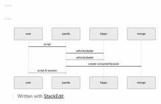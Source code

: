 ```yaml
---


---
```


<div class="mermaid"><svg xmlns="http://www.w3.org/2000/svg" id="mermaid-svg-IFfEXOP8MXKNsC2O" height="100%" width="100%" style="max-width:850px;" viewBox="-50 -10 850 336"><g></g><g><line id="actor394" x1="75" y1="5" x2="75" y2="325" class="actor-line" stroke-width="0.5px" stroke="#999"></line><rect x="0" y="0" fill="#eaeaea" stroke="#666" width="150" height="65" rx="3" ry="3" class="actor"></rect><text x="75" y="32.5" dominant-baseline="central" alignment-baseline="central" class="actor" style="text-anchor: middle;"><tspan x="75" dy="0">user</tspan></text></g><g><line id="actor395" x1="275" y1="5" x2="275" y2="325" class="actor-line" stroke-width="0.5px" stroke="#999"></line><rect x="200" y="0" fill="#eaeaea" stroke="#666" width="150" height="65" rx="3" ry="3" class="actor"></rect><text x="275" y="32.5" dominant-baseline="central" alignment-baseline="central" class="actor" style="text-anchor: middle;"><tspan x="275" dy="0">panda</tspan></text></g><g><line id="actor396" x1="475" y1="5" x2="475" y2="325" class="actor-line" stroke-width="0.5px" stroke="#999"></line><rect x="400" y="0" fill="#eaeaea" stroke="#666" width="150" height="65" rx="3" ry="3" class="actor"></rect><text x="475" y="32.5" dominant-baseline="central" alignment-baseline="central" class="actor" style="text-anchor: middle;"><tspan x="475" dy="0">hippo</tspan></text></g><g><line id="actor397" x1="675" y1="5" x2="675" y2="325" class="actor-line" stroke-width="0.5px" stroke="#999"></line><rect x="600" y="0" fill="#eaeaea" stroke="#666" width="150" height="65" rx="3" ry="3" class="actor"></rect><text x="675" y="32.5" dominant-baseline="central" alignment-baseline="central" class="actor" style="text-anchor: middle;"><tspan x="675" dy="0">mongo</tspan></text></g><defs><marker id="arrowhead" refX="5" refY="2" markerWidth="6" markerHeight="4" orient="auto"><path d="M 0,0 V 4 L6,2 Z"></path></marker></defs><defs><marker id="crosshead" markerWidth="15" markerHeight="8" orient="auto" refX="16" refY="4"><path fill="black" stroke="#000000" stroke-width="1px" d="M 9,2 V 6 L16,4 Z" style="stroke-dasharray: 0, 0;"></path><path fill="none" stroke="#000000" stroke-width="1px" d="M 0,1 L 6,7 M 6,1 L 0,7" style="stroke-dasharray: 0, 0;"></path></marker></defs><g><text x="175" y="93" class="messageText" style="text-anchor: middle;">script</text><line x1="75" y1="100" x2="275" y2="100" class="messageLine0" stroke-width="2" stroke="black" style="fill: none;"></line></g><g><text x="375" y="128" class="messageText" style="text-anchor: middle;">vehicle/dealer</text><line x1="275" y1="135" x2="475" y2="135" class="messageLine0" stroke-width="2" stroke="black" style="fill: none;"></line></g><g><text x="375" y="163" class="messageText" style="text-anchor: middle;">vehicle/dealer</text><line x1="475" y1="170" x2="275" y2="170" class="messageLine1" stroke-width="2" stroke="black" style="stroke-dasharray: 3, 3; fill: none;"></line></g><g><text x="475" y="198" class="messageText" style="text-anchor: middle;">create consumerSession</text><line x1="275" y1="205" x2="675" y2="205" class="messageLine0" stroke-width="2" stroke="black" style="fill: none;"></line></g><g><text x="175" y="233" class="messageText" style="text-anchor: middle;">script &amp; session</text><line x1="275" y1="240" x2="75" y2="240" class="messageLine1" stroke-width="2" stroke="black" style="stroke-dasharray: 3, 3; fill: none;"></line></g><g><rect x="0" y="260" fill="#eaeaea" stroke="#666" width="150" height="65" rx="3" ry="3" class="actor"></rect><text x="75" y="292.5" dominant-baseline="central" alignment-baseline="central" class="actor" style="text-anchor: middle;"><tspan x="75" dy="0">user</tspan></text></g><g><rect x="200" y="260" fill="#eaeaea" stroke="#666" width="150" height="65" rx="3" ry="3" class="actor"></rect><text x="275" y="292.5" dominant-baseline="central" alignment-baseline="central" class="actor" style="text-anchor: middle;"><tspan x="275" dy="0">panda</tspan></text></g><g><rect x="400" y="260" fill="#eaeaea" stroke="#666" width="150" height="65" rx="3" ry="3" class="actor"></rect><text x="475" y="292.5" dominant-baseline="central" alignment-baseline="central" class="actor" style="text-anchor: middle;"><tspan x="475" dy="0">hippo</tspan></text></g><g><rect x="600" y="260" fill="#eaeaea" stroke="#666" width="150" height="65" rx="3" ry="3" class="actor"></rect><text x="675" y="292.5" dominant-baseline="central" alignment-baseline="central" class="actor" style="text-anchor: middle;"><tspan x="675" dy="0">mongo</tspan></text></g></svg></div>
<blockquote>
<p>Written with <a href="https://stackedit.io/">StackEdit</a>.</p>
</blockquote>

